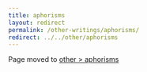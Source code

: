 ```yaml
---
title: aphorisms
layout: redirect
permalink: /other-writings/aphorisms/
redirect: ../../other/aphorisms
---
```


Page moved to [other > aphorisms](/other/aphorisms)

